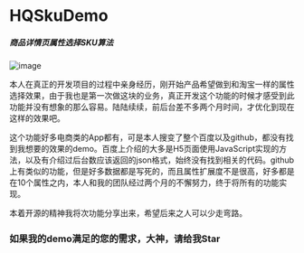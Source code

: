 # HQSkuDemo

<h5>商品详情页属性选择SKU算法</h5>

![image](https://github.com/yanhaiqiang/HQSkuDemo/blob/master/image.gif)

本人在真正的开发项目的过程中亲身经历，刚开始产品希望做到和淘宝一样的属性选择效果，由于我也是第一次做这块的业务，真正开发这个功能的时候才感受到此功能并没有想象的那么容易。陆陆续续，前后台差不多两个月时间，才优化到现在这样的效果吧。

这个功能好多电商类的App都有，可是本人搜变了整个百度以及github，都没有找到我想要的效果的demo。百度上介绍的大多是H5页面使用JavaScript实现的方法，以及有介绍过后台数应该返回的json格式，始终没有找到相关的代码。github上有类似的功能，但是好多数据都是写死的，而且属性扩展度不是很高，好多都是在10个属性之内，本人和我的团队经过两个月的不懈努力，终于将所有的功能实现。

本着开源的精神我将次功能分享出来，希望后来之人可以少走弯路。

<h3>如果我的demo满足的您的需求，大神，请给我Star</h3>

